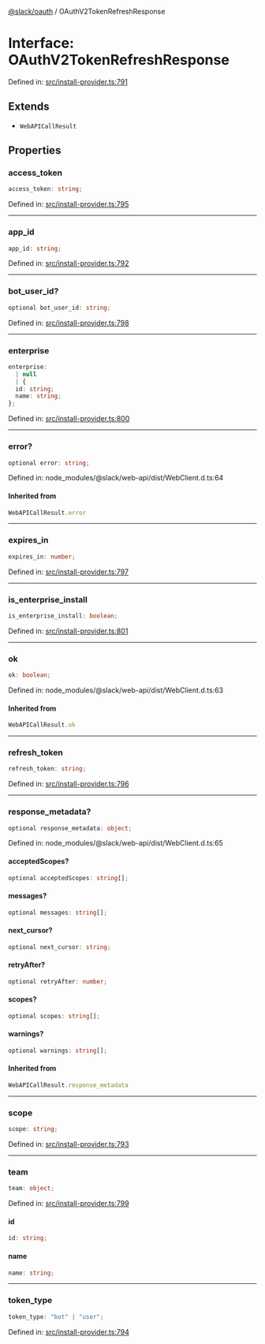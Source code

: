 [@slack/oauth](../index.md) / OAuthV2TokenRefreshResponse

# Interface: OAuthV2TokenRefreshResponse

Defined in: [src/install-provider.ts:791](https://github.com/slackapi/node-slack-sdk/blob/main/packages/oauth/src/install-provider.ts#L791)

## Extends

- `WebAPICallResult`

## Properties

### access\_token

```ts
access_token: string;
```

Defined in: [src/install-provider.ts:795](https://github.com/slackapi/node-slack-sdk/blob/main/packages/oauth/src/install-provider.ts#L795)

***

### app\_id

```ts
app_id: string;
```

Defined in: [src/install-provider.ts:792](https://github.com/slackapi/node-slack-sdk/blob/main/packages/oauth/src/install-provider.ts#L792)

***

### bot\_user\_id?

```ts
optional bot_user_id: string;
```

Defined in: [src/install-provider.ts:798](https://github.com/slackapi/node-slack-sdk/blob/main/packages/oauth/src/install-provider.ts#L798)

***

### enterprise

```ts
enterprise: 
  | null
  | {
  id: string;
  name: string;
};
```

Defined in: [src/install-provider.ts:800](https://github.com/slackapi/node-slack-sdk/blob/main/packages/oauth/src/install-provider.ts#L800)

***

### error?

```ts
optional error: string;
```

Defined in: node\_modules/@slack/web-api/dist/WebClient.d.ts:64

#### Inherited from

```ts
WebAPICallResult.error
```

***

### expires\_in

```ts
expires_in: number;
```

Defined in: [src/install-provider.ts:797](https://github.com/slackapi/node-slack-sdk/blob/main/packages/oauth/src/install-provider.ts#L797)

***

### is\_enterprise\_install

```ts
is_enterprise_install: boolean;
```

Defined in: [src/install-provider.ts:801](https://github.com/slackapi/node-slack-sdk/blob/main/packages/oauth/src/install-provider.ts#L801)

***

### ok

```ts
ok: boolean;
```

Defined in: node\_modules/@slack/web-api/dist/WebClient.d.ts:63

#### Inherited from

```ts
WebAPICallResult.ok
```

***

### refresh\_token

```ts
refresh_token: string;
```

Defined in: [src/install-provider.ts:796](https://github.com/slackapi/node-slack-sdk/blob/main/packages/oauth/src/install-provider.ts#L796)

***

### response\_metadata?

```ts
optional response_metadata: object;
```

Defined in: node\_modules/@slack/web-api/dist/WebClient.d.ts:65

#### acceptedScopes?

```ts
optional acceptedScopes: string[];
```

#### messages?

```ts
optional messages: string[];
```

#### next\_cursor?

```ts
optional next_cursor: string;
```

#### retryAfter?

```ts
optional retryAfter: number;
```

#### scopes?

```ts
optional scopes: string[];
```

#### warnings?

```ts
optional warnings: string[];
```

#### Inherited from

```ts
WebAPICallResult.response_metadata
```

***

### scope

```ts
scope: string;
```

Defined in: [src/install-provider.ts:793](https://github.com/slackapi/node-slack-sdk/blob/main/packages/oauth/src/install-provider.ts#L793)

***

### team

```ts
team: object;
```

Defined in: [src/install-provider.ts:799](https://github.com/slackapi/node-slack-sdk/blob/main/packages/oauth/src/install-provider.ts#L799)

#### id

```ts
id: string;
```

#### name

```ts
name: string;
```

***

### token\_type

```ts
token_type: "bot" | "user";
```

Defined in: [src/install-provider.ts:794](https://github.com/slackapi/node-slack-sdk/blob/main/packages/oauth/src/install-provider.ts#L794)
